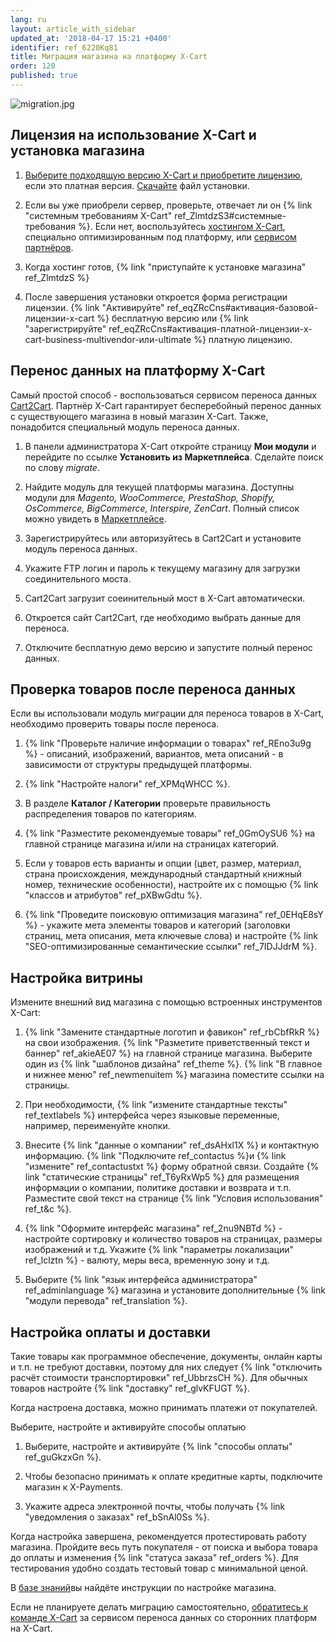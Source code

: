 ```yaml
---
lang: ru
layout: article_with_sidebar
updated_at: '2018-04-17 15:21 +0400'
identifier: ref_6220Kq81
title: Миграция магазина на платформу X-Cart
order: 120
published: true
---
```

![migration.jpg]({{site.baseurl}}/attachments/ref_otTGssNZ/migration.jpg)

## Лицензия на использование X-Cart и уcтановка магазина

1. [Выберите подходящую версию X-Cart и приобретите лицензию](https://www.x-cart.ru/ceny.html "Миграция магазина на платформу X-Cart"), если это платная версия. [Скачайте](https://www.x-cart.ru/download.html) файл установки. 

2. Если вы уже приобрели сервер, проверьте, отвечает ли он {% link "системным требованиям X-Cart" ref_ZlmtdzS3#системные-требования %}. Если нет, воспользуйтесь [хостингом X-Cart](https://www.x-cart.ru/hosting.html "Миграция магазина на платформу X-Cart"), специально оптимизированным под платформу, или [сервисом партнёров](https://market.x-cart.com/experts-and-services/hosters/ "Миграция магазина на платформу X-Cart").

3. Когда хостинг готов, {% link "приступайте к установке магазина" ref_ZlmtdzS %}

4. После завершения установки откроется форма регистрации лицензии. {% link "Активируйте" ref_eqZRcCns#активация-базовой-лицензии-x-cart %} бесплатную версию или {% link "зарегистрируйте" ref_eqZRcCns#активация-платной-лицензии-x-cart-business-multivendor-или-ultimate %} платную лицензию.

## Перенос данных на платформу X-Cart 

Самый простой способ  - воспользоваться сервисом переноса данных [Cart2Cart](https://www.shopping-cart-migration.com/ "Миграция магазина на платформу X-Cart"). Партнёр X-Cart гарантирует бесперебойный перенос данных с существующего магазина в новый магазин X-Cart. Также, понадобится специальный модуль переноса данных.

1. В панели администратора X-Cart откройте страницу **Мои модули** и перейдите по ссылке  **Установить из Маркетплейса**. Сделайте поиск по слову _migrate_. 

2. Найдите модуль для текущей платформы магазина. Доступны модули для _Magento, WooCommerce, PrestaShop, Shopify, OsCommerce, BigCommerce, Interspire, ZenCart_. Полный список можно увидеть в [Маркетплейсе](https://market.x-cart.com/addons/migration/?substring=migrate&filter[edition]=all&filter[priceType]=all&filter[sortBy]=p.arrivalDate). 

3.   Зарегистрируйтесь или авторизуйтесь в Cart2Cart и установите модуль переноса данных.

4.   Укажите FTP логин и пароль к текущему магазину для загрузки соединительного моста.

5.   Cart2Cart загрузит соеинительный мост в X-Cart автоматически.

6.   Откроется сайт Cart2Cart, где необходимо выбрать данные для переноса.

7.   Отключите бесплатную демо версию и запустите полный перенос данных.


## Проверка товаров после переноса данных

Если вы использовали модуль миграции для переноса товаров в X-Cart, необходимо проверить товары после переноса.

1. {% link "Проверьте наличие информации о товарах" ref_REno3u9g %} - описаний, изображений, вариантов, мета описаний - в зависимости от структуры предыдущей платформы.

2. {% link "Настройте налоги" ref_XPMqWHCC %}.

3. В разделе **Каталог / Категории** проверьте правильность распределения товаров по категориям.

4. {% link "Разместите рекомендуемые товары" ref_0GmOySU6 %} на главной странице магазина и/или на страницах категорий.

5. Если у товаров есть варианты и опции (цвет, размер, материал, страна происхождения, международный стандартный книжный номер, технические особенности), настройте их с помощью {% link "классов и атрибутов" ref_pXBwGdtu %}.

6. {% link "Проведите поисковую оптимизация магазина" ref_0EHqE8sY %} - укажите мета элементы товаров и категорий (заголовки страниц, мета описания, мета ключевые слова) и настройте {% link "SEO-оптимизированные семантические ссылки" ref_7IDJJdrM %}.

## Настройка витрины

Измените внешний вид магазина с помощью встроенных инструментов X-Cart:

1. {% link "Замените стандартные логотип и фавикон" ref_rbCbfRkR %} на свои изображения. {% link "Разметите приветственный текст и баннер" ref_akieAE07 %} на главной странице магазина. Выберите один из {% link "шаблонов дизайна" ref_theme %}. {% link "В главное и нижнее меню" ref_newmenuitem %} магазина поместите ссылки на страницы.

2. При необходимости, {% link "измените стандартные тексты" ref_textlabels %} интерфейса через языковые переменные, например, переименуйте кнопки. 

3. Внесите {% link "данные о компании" ref_dsAHxl1X %} и контактную информацию. {% link "Подключите ref_contactus %}и {% link "измените" ref_contactustxt %} форму обратной связи. Создайте {% link "статические страницы" ref_T6yRxWp5 %} для размещения информации о компании, политике доставки и возврата и т.п. Разместите свой текст на странице {% link "Условия использования" ref_t&c %}.

4. {% link "Оформите интерфейс магазина" ref_2nu9NBTd %} - настройте сортировку и количество товаров на страницах, размеры изображений и т.д. Укажите {% link "параметры локализации" ref_lclztn %} - валюту, меры веса, временную зону и т.д.

5. Выберите {% link "язык интерфейса администратора" ref_adminlanguage %} магазина и установите дополнительные {% link "модули перевода" ref_translation %}. 


## Настройка оплаты и доставки

Такие товары как программное обеспечение, документы, онлайн карты и т.п. не требуют доставки, поэтому для них следует {% link "отключить расчёт стоимости транспортировки" ref_UbbrzsCH %}. Для обычных товаров настройте {% link "доставку" ref_glvKFUGT %}.

Когда настроена доставка, можно принимать платежи от покупателей.

Выберите, настройте и активируйте способы оплатыю

1. Выберите, настройте и активируйте {% link "способы оплаты" ref_guGkzxGn %}.

2. Чтобы безопасно принимать к оплате кредитные карты, подключите магазин к X-Payments.

3. Укажите адреса электронной почты, чтобы получать {% link "уведомления  о заказах" ref_bSnAl0Ss %}.

Когда настройка завершена, рекомендуется протестировать работу магазина. Пройдите весь путь покупателя - от поиска и выбора товара до оплаты и изменения {% link "статуса заказа" ref_orders %}. Для тестирования удобно создать тестовый товар с минимальной ценой.

В [базе знаний](http://kb.x-cart.ru/)вы найдёте инструкции по настройке магазина.

Если не планируете делать миграцию самостоятельно, [обратитесь к команде X-Cart](https://www.x-cart.ru/contact-us.html) за сервисом переноса данных со сторонних платформ на X-Cart.
